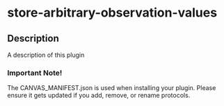 store-arbitrary-observation-values
==================================

## Description

A description of this plugin

### Important Note!

The CANVAS_MANIFEST.json is used when installing your plugin. Please ensure it
gets updated if you add, remove, or rename protocols.

